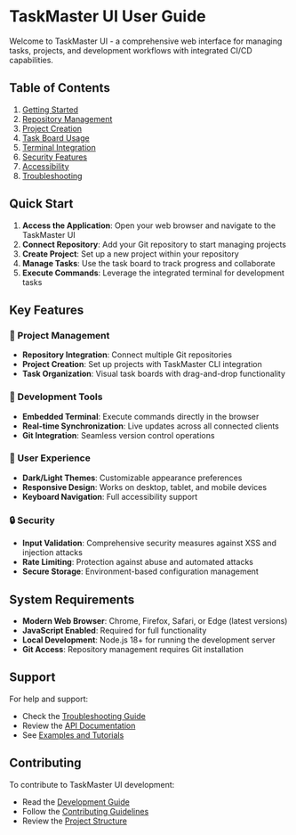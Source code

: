 # TaskMaster UI User Guide

Welcome to TaskMaster UI - a comprehensive web interface for managing tasks, projects, and development workflows with integrated CI/CD capabilities.

## Table of Contents

1. [Getting Started](./getting-started.md)
2. [Repository Management](./repository-management.md)
3. [Project Creation](./project-creation.md)
4. [Task Board Usage](./task-board.md)
5. [Terminal Integration](./terminal-integration.md)
6. [Security Features](./security.md)
7. [Accessibility](./accessibility.md)
8. [Troubleshooting](./troubleshooting.md)

## Quick Start

1. **Access the Application**: Open your web browser and navigate to the TaskMaster UI
2. **Connect Repository**: Add your Git repository to start managing projects
3. **Create Project**: Set up a new project within your repository
4. **Manage Tasks**: Use the task board to track progress and collaborate
5. **Execute Commands**: Leverage the integrated terminal for development tasks

## Key Features

### 🚀 Project Management
- **Repository Integration**: Connect multiple Git repositories
- **Project Creation**: Set up projects with TaskMaster CLI integration
- **Task Organization**: Visual task boards with drag-and-drop functionality

### 🔧 Development Tools
- **Embedded Terminal**: Execute commands directly in the browser
- **Real-time Synchronization**: Live updates across all connected clients
- **Git Integration**: Seamless version control operations

### 🎨 User Experience
- **Dark/Light Themes**: Customizable appearance preferences
- **Responsive Design**: Works on desktop, tablet, and mobile devices
- **Keyboard Navigation**: Full accessibility support

### 🔒 Security
- **Input Validation**: Comprehensive security measures against XSS and injection attacks
- **Rate Limiting**: Protection against abuse and automated attacks
- **Secure Storage**: Environment-based configuration management

## System Requirements

- **Modern Web Browser**: Chrome, Firefox, Safari, or Edge (latest versions)
- **JavaScript Enabled**: Required for full functionality
- **Local Development**: Node.js 18+ for running the development server
- **Git Access**: Repository management requires Git installation

## Support

For help and support:
- Check the [Troubleshooting Guide](./troubleshooting.md)
- Review the [API Documentation](../api/)
- See [Examples and Tutorials](../tutorials/)

## Contributing

To contribute to TaskMaster UI development:
- Read the [Development Guide](../../DEVELOPMENT_GUIDE.md)
- Follow the [Contributing Guidelines](../../CONTRIBUTING.md)
- Review the [Project Structure](./project-structure.md)